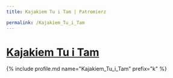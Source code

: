 ```yaml
---
title: Kajakiem Tu i Tam | Patromierz

permalink: /Kajakiem_Tu_i_Tam
---
```


# [Kajakiem Tu i Tam](https://patronite.pl/Kajakiem_Tu_i_Tam)

{% include profile.md name="Kajakiem_Tu_i_Tam" prefix="k" %}
